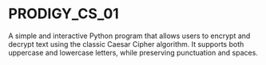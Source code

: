 # PRODIGY_CS_01
A simple and interactive Python program that allows users to encrypt and decrypt text using the classic Caesar Cipher algorithm. It supports both uppercase and lowercase letters, while preserving punctuation and spaces.
